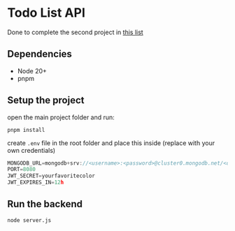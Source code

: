 # Todo List API

Done to complete the second project in [this list](https://roadmap.sh/backend/project-ideas)

## Dependencies

- Node 20+
- pnpm

## Setup the project

open the main project folder and run:

```
pnpm install
```

create `.env` file in the root folder and place this inside (replace with your own credentials)

```js
MONGODB_URL=mongodb+srv://<username>:<password>@cluster0.mongodb.net/<dbname>?retryWrites=true&w=majority
PORT=8080
JWT_SECRET=yourfavoritecolor
JWT_EXPIRES_IN=12h
```

## Run the backend

```
node server.js
```